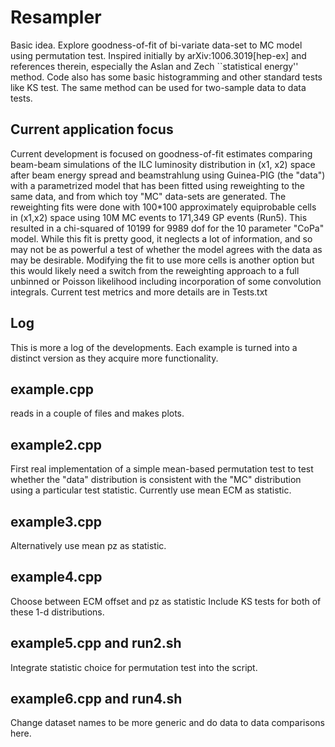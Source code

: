 # Resampler
Basic idea. Explore goodness-of-fit of bi-variate 
data-set to MC model using permutation test. Inspired 
initially by arXiv:1006.3019[hep-ex] and references therein, 
especially the Aslan and Zech ``statistical energy'' method.
Code also has some basic histogramming and other standard tests like KS test.
The same method can be used for two-sample data to data tests.

## Current application focus
Current development is focused on goodness-of-fit estimates 
comparing beam-beam simulations of the ILC luminosity distribution 
in (x1, x2) space after beam energy spread and beamstrahlung 
using Guinea-PIG (the "data") with a parametrized model that has been fitted 
using reweighting to the same data, and from which toy "MC" data-sets are generated.
The reweighting fits were done with 100*100 approximately 
equiprobable cells in (x1,x2) space using 10M MC events to 171,349 GP events (Run5).
This resulted in a chi-squared of 10199 for 9989 dof for the 10 parameter "CoPa" model. 
While this fit is pretty good, it neglects a lot of information, and so may 
not be as powerful a test of whether the model agrees with the data as may be 
desirable. Modifying the fit to use more cells is another option but this 
would likely need a switch from the reweighting approach to a full unbinned 
or Poisson likelihood including incorporation of some convolution integrals.
Current test metrics and more details are in Tests.txt

## Log
This is more a log of the developments. Each example is 
turned into a distinct version as they acquire more functionality.

## example.cpp
reads in a couple of files and makes plots.

## example2.cpp
First real implementation of a simple mean-based 
permutation test to test whether the "data" distribution is consistent with 
the "MC" distribution using a particular test statistic. Currently 
use mean ECM as statistic.

## example3.cpp
Alternatively use mean pz as statistic.

## example4.cpp
Choose between ECM offset and pz as statistic
Include KS tests for both of these 1-d distributions.

## example5.cpp and run2.sh
Integrate statistic choice for permutation test into the script.

## example6.cpp and run4.sh
Change dataset names to be more generic 
and do data to data comparisons here.

